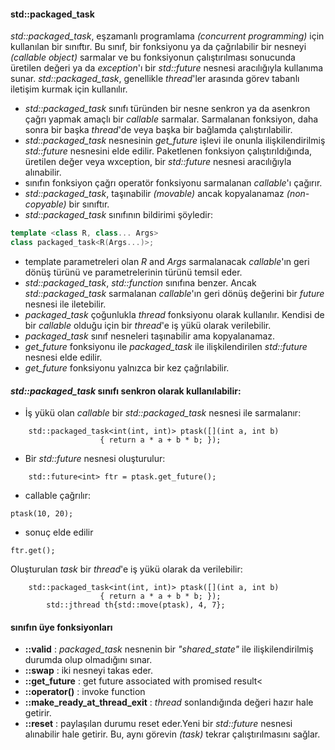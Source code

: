 #### std::packaged_task

_std::packaged_task_, eşzamanlı programlama _(concurrent programming)_ için kullanılan bir sınıftır. Bu sınıf, bir fonksiyonu ya da  çağrılabilir bir nesneyi _(callable object)_ sarmalar ve bu fonksiyonun çalıştırılması sonucunda üretilen değeri ya da _exception_'ı bir _std::future_ nesnesi aracılığıyla kullanıma sunar. 
_std::packaged_task_, genellikle _thread_'ler arasında görev tabanlı iletişim kurmak için kullanılır.

+ _std::packaged_task_ sınıfı türünden bir nesne senkron ya da asenkron çağrı yapmak amaçlı bir _callable_ sarmalar. Sarmalanan fonksiyon, daha sonra bir başka _thread_'de veya başka bir bağlamda çalıştırılabilir.
+ _std::packaged_task_ nesnesinin _get_future_ işlevi ile onunla ilişkilendirilmiş _std::future_ nesnesini elde edilir. Paketlenen fonksiyon çalıştırıldığında, üretilen değer veya wxception, bir _std::future_ nesnesi aracılığıyla alınabilir.
+ sınıfın fonksiyon çağrı operatör fonksiyonu sarmalanan _callable_'ı çağırır.
+ _std::packaged_task_, taşınabilir _(movable)_ ancak kopyalanamaz _(non-copyable)_ bir sınıftır. 
+ _std::packaged_task_ sınıfının bildirimi şöyledir:

```cpp
template <class R, class... Args>
class packaged_task<R(Args...)>;
```


+ template parametreleri olan _R_ and _Args_ sarmalanacak _callable_'ın geri dönüş türünü ve parametrelerinin türünü temsil eder.
+ _std::packaged_task_, _std::function_ sınıfına benzer. Ancak _std::packaged_task_ sarmalanan _callable_'ın geri dönüş değerini bir _future_ nesnesi ile iletebilir.
+ _packaged_task_ çoğunlukla _thread_ fonksiyonu olarak kullanılır. Kendisi de bir _callable_ olduğu için bir _thread_'e iş yükü olarak verilebilir.
+ _packaged_task_ sınıf nesneleri taşınabilir ama kopyalanamaz.
+ _get_future_ fonksiyonu ile _packaged_task_ ile ilişkilendirilen _std::future_ nesnesi elde edilir.
+ _get_future_ fonksiyonu yalnızca bir kez çağrılabilir.

#### _std::packaged_task_ sınıfı senkron olarak kullanılabilir:
+ İş yükü olan _callable_ bir _std::packaged_task_ nesnesi ile sarmalanır:
	
```
	std::packaged_task<int(int, int)> ptask([](int a, int b)
					{ return a * a + b * b; });
```

+ Bir _std::future_ nesnesi oluşturulur:
```
	std::future<int> ftr = ptask.get_future();
```

+ callable çağrılır:
```
ptask(10, 20);
```
+ sonuç elde edilir
```
ftr.get();
```
Oluşturulan _task_ bir _thread_'e iş yükü olarak da verilebilir:

```
	std::packaged_task<int(int, int)> ptask([](int a, int b)
					{ return a * a + b * b; });
        std::jthread th{std::move(ptask), 4, 7};
```


#### sınıfın üye fonksiyonları
- **::valid**  : _packaged_task_ nesnenin bir _"shared_state"_ ile ilişkilendirilmiş durumda olup olmadığını sınar. 
- **::swap**   : iki nesneyi takas eder.
- **::get_future** : get future associated with promised result<
- **::operator()** : invoke function
- **::make_ready_at_thread_exit** : _thread_ sonlandığında değeri hazır hale getirir.<br>
- **::reset** : paylaşılan durumu reset eder.Yeni bir _std::future_ nesnesi alınabilir hale getirir. Bu, aynı görevin _(task)_ tekrar çalıştırılmasını sağlar.

